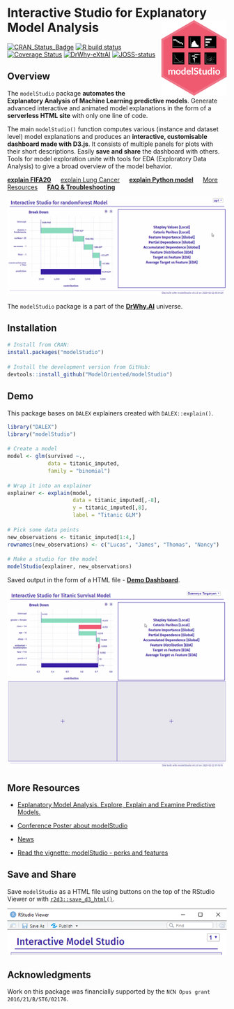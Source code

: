# Interactive Studio for Explanatory Model Analysis <img src="man/figures/logo.png" align="right" width="150"/>

[![CRAN_Status_Badge](http://www.r-pkg.org/badges/version/modelStudio)](https://cran.r-project.org/package=modelStudio)
[![R build status](https://github.com/ModelOriented/modelStudio/workflows/R-CMD-check/badge.svg)](https://github.com/ModelOriented/modelStudio/actions?query=workflow%3AR-CMD-check)
[![Coverage Status](https://codecov.io/gh/ModelOriented/modelStudio/branch/master/graph/badge.svg)](https://codecov.io/github/ModelOriented/modelStudio?branch=master)
[![DrWhy-eXtrAI](https://img.shields.io/badge/DrWhy-AutoMat-ae2c87)](http://drwhy.ai/#AutoMat)
[![JOSS-status](https://joss.theoj.org/papers/9eec8c9d1969fbd44b3ea438a74af911/status.svg)](https://joss.theoj.org/papers/9eec8c9d1969fbd44b3ea438a74af911)

## Overview

The `modelStudio` package **automates the Explanatory Analysis of Machine Learning predictive models**. Generate advanced interactive and animated model explanations in the form of a **serverless HTML site** with only one line of code.

The main `modelStudio()` function computes various (instance and dataset level) model explanations and produces an **interactive, customisable dashboard made with D3.js**. It consists of multiple panels for plots with their short descriptions. Easily **save and share** the dashboard with others. Tools for model exploration unite with tools for EDA (Exploratory Data Analysis) to give a broad overview of the model behavior.

<!--- [explain FIFA19](https://pbiecek.github.io/explainFIFA19/) &emsp; --->
[**explain FIFA20**](https://pbiecek.github.io/explainFIFA20/) &emsp;
[explain Lung Cancer](https://github.com/hbaniecki/transparent_xai/) &emsp;
[**explain Python model**](https://modeloriented.github.io/modelStudio/articles/vignette_modelStudio.html#python-scikit-learn-model) &emsp;
[More Resources](https://modeloriented.github.io/modelStudio/#more) &emsp;
[**FAQ & Troubleshooting**](https://github.com/ModelOriented/modelStudio/issues/54)

![](man/figures/short.gif)

The `modelStudio` package is a part of the [**DrWhy.AI**](http://drwhy.ai) universe.

## Installation

```r
# Install from CRAN: 
install.packages("modelStudio")

# Install the development version from GitHub:
devtools::install_github("ModelOriented/modelStudio")
```

## Demo

This package bases on `DALEX` explainers created with `DALEX::explain()`.

```r
library("DALEX")
library("modelStudio")

# Create a model
model <- glm(survived ~.,
             data = titanic_imputed,
             family = "binomial")

# Wrap it into an explainer        
explainer <- explain(model,
                     data = titanic_imputed[,-8],
                     y = titanic_imputed[,8],
                     label = "Titanic GLM")

# Pick some data points
new_observations <- titanic_imputed[1:4,]
rownames(new_observations) <- c("Lucas", "James", "Thomas", "Nancy")

# Make a studio for the model
modelStudio(explainer, new_observations)
```

Saved output in the form of a HTML file - [**Demo Dashboard**](https://modeloriented.github.io/modelStudio/demo.html).

![](man/figures/long.gif)

## More Resources
  
  - [Explanatory Model Analysis. Explore, Explain and Examine Predictive Models.](https://pbiecek.github.io/ema)
  
  - [Conference Poster about modelStudio](misc/MLinPL2019_modelStudio_poster.pdf)

<!--  - [Article about modelStudio](https://joss.theoj.org/papers/10.21105/joss.01798) -->
  
  - [News](NEWS.md)
  
  - [Read the vignette: modelStudio - perks and features](https://modeloriented.github.io/modelStudio/articles/vignette_modelStudio.html)  
    
  
## Save and Share

Save `modelStudio` as a HTML file using buttons on the top of the RStudio Viewer
or with [`r2d3::save_d3_html()`](https://rstudio.github.io/r2d3/articles/publishing.html#save-as-html).

<p align="center">
  <img src="man/figures/controls.png">
</p>

## Acknowledgments

Work on this package was financially supported by the `NCN Opus grant 2016/21/B/ST6/02176`.
